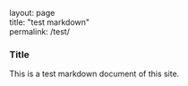 layout: page<br>
title: "test markdown"<br>
permalink: /test/<br>

### Title

This is a test markdown document of this site.